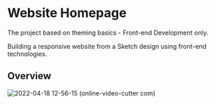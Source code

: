 # Website Homepage
The project based on theming basics - Front-end Development only.

Building a responsive website from a Sketch design using front-end technologies.

## Overview

![2022-04-18 12-56-15 (online-video-cutter com)](https://user-images.githubusercontent.com/88145246/163793701-a2486cd7-0c1b-4bbc-9199-2624057a6d52.gif)


